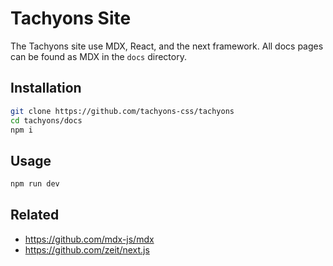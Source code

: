 # Tachyons Site

The Tachyons site use MDX, React, and the next framework.
All docs pages can be found as MDX in the `docs` directory.

## Installation

```sh
git clone https://github.com/tachyons-css/tachyons
cd tachyons/docs
npm i
```

## Usage

```sh
npm run dev
```

## Related

- https://github.com/mdx-js/mdx
- https://github.com/zeit/next.js
